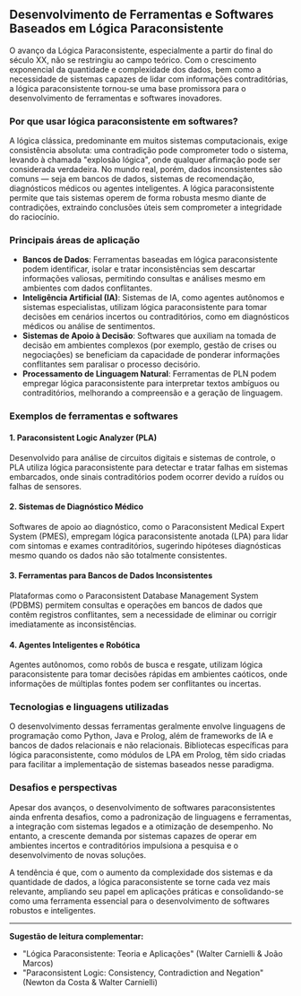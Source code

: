 
## Desenvolvimento de Ferramentas e Softwares Baseados em Lógica Paraconsistente

O avanço da Lógica Paraconsistente, especialmente a partir do final do século XX, não se restringiu ao campo teórico. Com o crescimento exponencial da quantidade e complexidade dos dados, bem como a necessidade de sistemas capazes de lidar com informações contraditórias, a lógica paraconsistente tornou-se uma base promissora para o desenvolvimento de ferramentas e softwares inovadores.

### Por que usar lógica paraconsistente em softwares?

A lógica clássica, predominante em muitos sistemas computacionais, exige consistência absoluta: uma contradição pode comprometer todo o sistema, levando à chamada "explosão lógica", onde qualquer afirmação pode ser considerada verdadeira. No mundo real, porém, dados inconsistentes são comuns — seja em bancos de dados, sistemas de recomendação, diagnósticos médicos ou agentes inteligentes. A lógica paraconsistente permite que tais sistemas operem de forma robusta mesmo diante de contradições, extraindo conclusões úteis sem comprometer a integridade do raciocínio.

### Principais áreas de aplicação

- **Bancos de Dados**: Ferramentas baseadas em lógica paraconsistente podem identificar, isolar e tratar inconsistências sem descartar informações valiosas, permitindo consultas e análises mesmo em ambientes com dados conflitantes.
- **Inteligência Artificial (IA)**: Sistemas de IA, como agentes autônomos e sistemas especialistas, utilizam lógica paraconsistente para tomar decisões em cenários incertos ou contraditórios, como em diagnósticos médicos ou análise de sentimentos.
- **Sistemas de Apoio à Decisão**: Softwares que auxiliam na tomada de decisão em ambientes complexos (por exemplo, gestão de crises ou negociações) se beneficiam da capacidade de ponderar informações conflitantes sem paralisar o processo decisório.
- **Processamento de Linguagem Natural**: Ferramentas de PLN podem empregar lógica paraconsistente para interpretar textos ambíguos ou contraditórios, melhorando a compreensão e a geração de linguagem.

### Exemplos de ferramentas e softwares

#### 1. **Paraconsistent Logic Analyzer (PLA)**
Desenvolvido para análise de circuitos digitais e sistemas de controle, o PLA utiliza lógica paraconsistente para detectar e tratar falhas em sistemas embarcados, onde sinais contraditórios podem ocorrer devido a ruídos ou falhas de sensores.

#### 2. **Sistemas de Diagnóstico Médico**
Softwares de apoio ao diagnóstico, como o Paraconsistent Medical Expert System (PMES), empregam lógica paraconsistente anotada (LPA) para lidar com sintomas e exames contraditórios, sugerindo hipóteses diagnósticas mesmo quando os dados não são totalmente consistentes.

#### 3. **Ferramentas para Bancos de Dados Inconsistentes**
Plataformas como o Paraconsistent Database Management System (PDBMS) permitem consultas e operações em bancos de dados que contêm registros conflitantes, sem a necessidade de eliminar ou corrigir imediatamente as inconsistências.

#### 4. **Agentes Inteligentes e Robótica**
Agentes autônomos, como robôs de busca e resgate, utilizam lógica paraconsistente para tomar decisões rápidas em ambientes caóticos, onde informações de múltiplas fontes podem ser conflitantes ou incertas.

### Tecnologias e linguagens utilizadas

O desenvolvimento dessas ferramentas geralmente envolve linguagens de programação como Python, Java e Prolog, além de frameworks de IA e bancos de dados relacionais e não relacionais. Bibliotecas específicas para lógica paraconsistente, como módulos de LPA em Prolog, têm sido criadas para facilitar a implementação de sistemas baseados nesse paradigma.

### Desafios e perspectivas

Apesar dos avanços, o desenvolvimento de softwares paraconsistentes ainda enfrenta desafios, como a padronização de linguagens e ferramentas, a integração com sistemas legados e a otimização de desempenho. No entanto, a crescente demanda por sistemas capazes de operar em ambientes incertos e contraditórios impulsiona a pesquisa e o desenvolvimento de novas soluções.

A tendência é que, com o aumento da complexidade dos sistemas e da quantidade de dados, a lógica paraconsistente se torne cada vez mais relevante, ampliando seu papel em aplicações práticas e consolidando-se como uma ferramenta essencial para o desenvolvimento de softwares robustos e inteligentes.

---

**Sugestão de leitura complementar:**
- "Lógica Paraconsistente: Teoria e Aplicações" (Walter Carnielli & João Marcos)
- "Paraconsistent Logic: Consistency, Contradiction and Negation" (Newton da Costa & Walter Carnielli)
```
